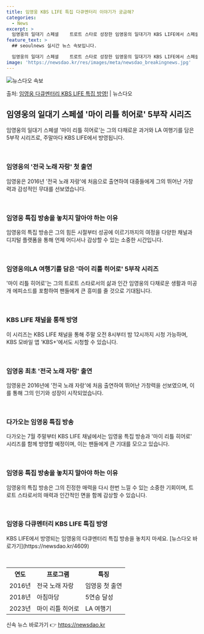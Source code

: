 ```yaml
---
title: 임영웅 KBS LIFE 특집 다큐멘터리 이야기가 궁금해?
categories:
  - News
excerpt: >
  임영웅의 일대기 스페셜    트로트 스타로 성장한 임영웅의 일대기가 KBS LIFE에서 스페셜로 방영된다. …
feature_text: >
  ## seoulnews 실시간 뉴스 속보입니다.

  임영웅의 일대기 스페셜    트로트 스타로 성장한 임영웅의 일대기가 KBS LIFE에서 스페셜로 방영된다. …
image: 'https://newsdao.kr/res/images/meta/newsdao_breakingnews.jpg'
---
```


![뉴스다오 속보](https://newsdao.kr/res/images/meta/newsdao_breakingnews.jpg)

<p>출처: <a href="https://newsdao.kr/4609" rel="dofollow">임영웅 다큐멘터리 KBS LIFE 특집 방영!</a> | 뉴스다오</p>

<h2 data-ke-size="size26">임영웅의 일대기 스페셜 '마이 리틀 히어로' 5부작 시리즈</h2>
임영웅의 일대기 스페셜 '마이 리틀 히어로'는 그의 다채로운 과거와 LA 여행기를 담은 5부작 시리즈로, 주말마다 KBS LIFE에서 방영됩니다.

<p data-ke-size="size16">&nbsp;</p>

<h3>임영웅의 '전국 노래 자랑' 첫 출연</h3>
임영웅은 2016년 '전국 노래 자랑'에 처음으로 출연하여 대중들에게 그의 뛰어난 가창력과 감성적인 무대를 선보였습니다.

<p data-ke-size="size16">&nbsp;</p>

<h3>임영웅 특집 방송을 놓치지 말아야 하는 이유</h3>
임영웅의 특집 방송은 그의 힘든 시절부터 성공에 이르기까지의 여정을 다양한 채널과 디지털 플랫폼을 통해 언제 어디서나 감상할 수 있는 소중한 시간입니다.

<p data-ke-size="size16">&nbsp;</p>

<h3>임영웅의LA 여행기를 담은 '마이 리틀 히어로' 5부작 시리즈</h3>
'마이 리틀 히어로'는 그의 트로트 스타로서의 삶과 인간 임영웅의 다채로운 생활과 미공개 에피소드를 포함하여 팬들에게 큰 흥미를 줄 것으로 기대됩니다.

<p data-ke-size="size16">&nbsp;</p>

<h3>KBS LIFE 채널을 통해 방영</h3>
이 시리즈는 KBS LIFE 채널을 통해 주말 오전 8시부터 밤 12시까지 시청 가능하며, KBS 모바일 앱 'KBS+'에서도 시청할 수 있습니다.

<p data-ke-size="size16">&nbsp;</p>

<h3>임영웅 최초 '전국 노래 자랑' 출연</h3>
임영웅은 2016년에 '전국 노래 자랑'에 처음 출연하여 뛰어난 가창력을 선보였으며, 이를 통해 그의 인기와 성장이 시작되었습니다.

<p data-ke-size="size16">&nbsp;</p>

<h3>다가오는 임영웅 특집 방송</h3>
다가오는 7월 주말부터 KBS LIFE 채널에서는 임영웅 특집 방송과 '마이 리틀 히어로' 시리즈를 함께 방영할 예정이며, 이는 팬들에게 큰 기대를 모으고 있습니다.

<p data-ke-size="size16">&nbsp;</p>

<h3>임영웅 특집 방송을 놓치지 말아야 하는 이유</h3>
임영웅의 특집 방송은 그의 진정한 매력을 다시 한번 느낄 수 있는 소중한 기회이며, 트로트 스타로서의 매력과 인간적인 면을 함께 감상할 수 있습니다.

<p data-ke-size="size16">&nbsp;</p>

<h3>임영웅 다큐멘터리 KBS LIFE 특집 방영</h3>
KBS LIFE에서 방영되는 임영웅의 다큐멘터리 특집 방송을 놓치지 마세요. [뉴스다오 바로가기](https://newsdao.kr/4609)

<p data-ke-size="size16">&nbsp;</p>

<table>
  <tr>
    <th>연도</th>
    <th>프로그램</th>
    <th>특징</th>
  </tr>
  <tr>
    <td>2016년</td>
    <td>전국 노래 자랑</td>
    <td>임영웅 첫 출연</td>
  </tr>
  <tr>
    <td>2018년</td>
    <td>아침마당</td>
    <td>5연승 달성</td>
  </tr>
  <tr>
    <td>2023년</td>
    <td>마이 리틀 히어로</td>
    <td>LA 여행기</td>
  </tr>
</table>
 

신속 뉴스 바로가기 👉 <a href="https://newsdao.kr" rel="dofollow">https://newsdao.kr</a>


